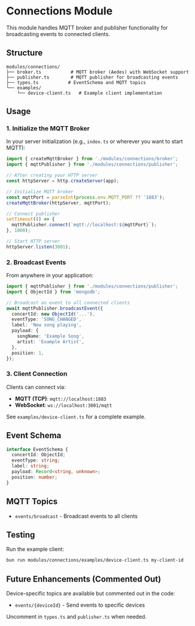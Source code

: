 # Connections Module

This module handles MQTT broker and publisher functionality for broadcasting events to connected clients.

## Structure

```
modules/connections/
├── broker.ts           # MQTT broker (Aedes) with WebSocket support
├── publisher.ts        # MQTT publisher for broadcasting events
├── types.ts           # EventSchema and MQTT topics
└── examples/
    └── device-client.ts   # Example client implementation
```

## Usage

### 1. Initialize the MQTT Broker

In your server initialization (e.g., `index.ts` or wherever you want to start MQTT):

```typescript
import { createMqttBroker } from './modules/connections/broker';
import { mqttPublisher } from './modules/connections/publisher';

// After creating your HTTP server
const httpServer = http.createServer(app);

// Initialize MQTT broker
const mqttPort = parseInt(process.env.MQTT_PORT ?? '1883');
createMqttBroker(httpServer, mqttPort);

// Connect publisher
setTimeout(() => {
  mqttPublisher.connect(`mqtt://localhost:${mqttPort}`);
}, 1000);

// Start HTTP server
httpServer.listen(3001);
```

### 2. Broadcast Events

From anywhere in your application:

```typescript
import { mqttPublisher } from './modules/connections/publisher';
import { ObjectId } from 'mongodb';

// Broadcast an event to all connected clients
await mqttPublisher.broadcastEvent({
  concertId: new ObjectId('...'),
  eventType: 'SONG_CHANGED',
  label: 'New song playing',
  payload: {
    songName: 'Example Song',
    artist: 'Example Artist',
  },
  position: 1,
});
```

### 3. Client Connection

Clients can connect via:
- **MQTT (TCP)**: `mqtt://localhost:1883`
- **WebSocket**: `ws://localhost:3001/mqtt`

See `examples/device-client.ts` for a complete example.

## Event Schema

```typescript
interface EventSchema {
  concertId: ObjectId;
  eventType: string;
  label: string;
  payload: Record<string, unknown>;
  position: number;
}
```

## MQTT Topics

- `events/broadcast` - Broadcast events to all clients

## Testing

Run the example client:

```bash
bun run modules/connections/examples/device-client.ts my-client-id
```

## Future Enhancements (Commented Out)

Device-specific topics are available but commented out in the code:
- `events/{deviceId}` - Send events to specific devices

Uncomment in `types.ts` and `publisher.ts` when needed.
